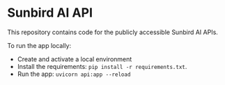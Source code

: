 # Sunbird AI API
This repository contains code for the publicly accessible Sunbird AI APIs.

To run the app locally:
- Create and activate a local environment
- Install the requirements: `pip install -r requirements.txt`.
- Run the app: `uvicorn api:app --reload`
